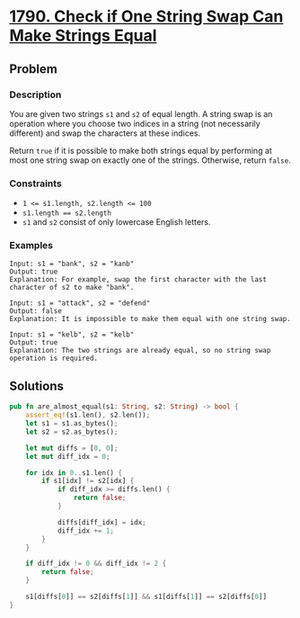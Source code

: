 # [1790. Check if One String Swap Can Make Strings Equal](https://leetcode.com/problems/check-if-one-string-swap-can-make-strings-equal/)

## Problem

### Description

You are given two strings `s1` and `s2` of equal length. A string swap is an
operation where you choose two indices in a string (not necessarily different)
and swap the characters at these indices.

Return `true` if it is possible to make both strings equal by performing at most
one string swap on exactly one of the strings. Otherwise, return `false`.

### Constraints

* `1 <= s1.length, s2.length <= 100`
* `s1.length == s2.length`
* `s1` and `s2` consist of only lowercase English letters.

### Examples

```text
Input: s1 = "bank", s2 = "kanb"
Output: true
Explanation: For example, swap the first character with the last character of s2 to make "bank".
```

```text
Input: s1 = "attack", s2 = "defend"
Output: false
Explanation: It is impossible to make them equal with one string swap.
```

```text
Input: s1 = "kelb", s2 = "kelb"
Output: true
Explanation: The two strings are already equal, so no string swap operation is required.
```

## Solutions

```rust
pub fn are_almost_equal(s1: String, s2: String) -> bool {
    assert_eq!(s1.len(), s2.len());
    let s1 = s1.as_bytes();
    let s2 = s2.as_bytes();

    let mut diffs = [0, 0];
    let mut diff_idx = 0;

    for idx in 0..s1.len() {
        if s1[idx] != s2[idx] {
            if diff_idx >= diffs.len() {
                return false;
            }

            diffs[diff_idx] = idx;
            diff_idx += 1;
        }
    }

    if diff_idx != 0 && diff_idx != 2 {
        return false;
    }

    s1[diffs[0]] == s2[diffs[1]] && s1[diffs[1]] == s2[diffs[0]]
}
```